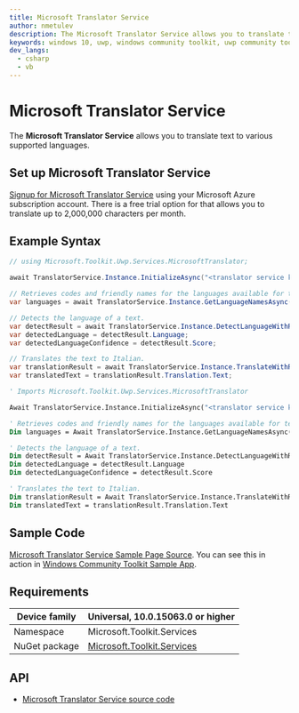 ```yaml
---
title: Microsoft Translator Service
author: nmetulev
description: The Microsoft Translator Service allows you to translate text to various supported languages.
keywords: windows 10, uwp, windows community toolkit, uwp community toolkit, uwp toolkit, MicrosoftTranslator
dev_langs:
  - csharp
  - vb
---
```


# Microsoft Translator Service

The **Microsoft Translator Service** allows you to translate text to various supported languages.

## Set up Microsoft Translator Service

[Signup for Microsoft Translator Service](https://portal.azure.com/#create/Microsoft.CognitiveServices/apitype/TextTranslation) using your Microsoft Azure subscription account. There is a free trial option for that allows you to translate up to 2,000,000 characters per month.

## Example Syntax

```csharp
// using Microsoft.Toolkit.Uwp.Services.MicrosoftTranslator;

await TranslatorService.Instance.InitializeAsync("<translator service key");

// Retrieves codes and friendly names for the languages available for text translation.
var languages = await TranslatorService.Instance.GetLanguageNamesAsync("en");

// Detects the language of a text.
var detectResult = await TranslatorService.Instance.DetectLanguageWithResponseAsync("Hello everyone!");
var detectedLanguage = detectResult.Language;
var detectedLanguageConfidence = detectResult.Score;

// Translates the text to Italian.
var translationResult = await TranslatorService.Instance.TranslateWithResponseAsync("Hello everyone!", "it");
var translatedText = translationResult.Translation.Text;
```
```vb
' Imports Microsoft.Toolkit.Uwp.Services.MicrosoftTranslator

Await TranslatorService.Instance.InitializeAsync("<translator service key")

' Retrieves codes and friendly names for the languages available for text translation.
Dim languages = Await TranslatorService.Instance.GetLanguageNamesAsync("en")

' Detects the language of a text.
Dim detectResult = Await TranslatorService.Instance.DetectLanguageWithResponseAsync("Hello everyone!")
Dim detectedLanguage = detectResult.Language
Dim detectedLanguageConfidence = detectResult.Score

' Translates the text to Italian.
Dim translationResult = Await TranslatorService.Instance.TranslateWithResponseAsync("Hello everyone!", "it")
Dim translatedText = translationResult.Translation.Text
```

## Sample Code

[Microsoft Translator Service Sample Page Source](https://github.com/Microsoft/WindowsCommunityToolkit//tree/master/Microsoft.Toolkit.Uwp.SampleApp/SamplePages/Microsoft%20Translator%20Service). You can see this in action in [Windows Community Toolkit Sample App](https://www.microsoft.com/store/apps/9NBLGGH4TLCQ).

## Requirements

| Device family | Universal, 10.0.15063.0 or higher |
| --- | --- |
| Namespace | Microsoft.Toolkit.Services |
| NuGet package | [Microsoft.Toolkit.Services](https://www.nuget.org/packages/Microsoft.Toolkit.Services/) |

## API

* [Microsoft Translator Service source code](https://github.com/Microsoft/WindowsCommunityToolkit//tree/master/Microsoft.Toolkit.Uwp.Services/Services/MicrosoftTranslator)
